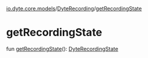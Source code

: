 [io.dyte.core.models](../index.md)/[DyteRecording](index.md)/[getRecordingState](get-recording-state.md)

# getRecordingState


fun [getRecordingState](get-recording-state.md)(): [DyteRecordingState](../../com.dyte.mobilecorekmm.controllers/-dyte-recording-state/index.md)
